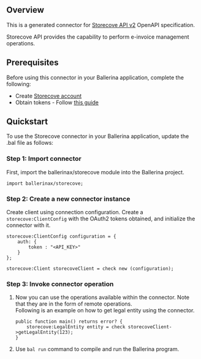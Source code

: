 ## Overview
This is a generated connector for [Storecove API v2](https://app.storecove.com/docs) OpenAPI specification. 

Storecove API provides the capability to perform e-invoice management operations.

## Prerequisites
Before using this connector in your Ballerina application, complete the following:
- Create [Storecove account](https://www.storecove.com/us/en/companies)
- Obtain tokens - Follow [this guide](https://app.storecove.com/docs#_getting_started)
 
## Quickstart
To use the Storecove connector in your Ballerina application, update the .bal file as follows:
### Step 1: Import connector
First, import the ballerinax/storecove module into the Ballerina project.
```ballerina
import ballerinax/storecove;
```

### Step 2: Create a new connector instance
Create client using connection configuration.
Create a `storecove:ClientConfig` with the OAuth2 tokens obtained, and initialize the connector with it. 

```ballerina
storecove:ClientConfig configuration = {
    auth: {
        token : "<API_KEY>"
    }
};

storecove:Client storecoveClient = check new (configuration);
```

### Step 3: Invoke connector operation
1. Now you can use the operations available within the connector. Note that they are in the form of remote operations.  
Following is an example on how to get legal entity using the connector.
    ```ballerina
    public function main() returns error? {
        storecove:LegalEntity entity = check storecoveClient->getLegalEntity(123);
    }
    ```
2. Use `bal run` command to compile and run the Ballerina program.
